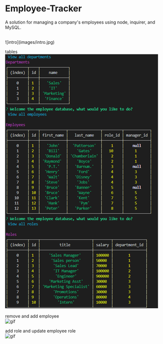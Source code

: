 # Employee-Tracker

A solution for managing a company's employees using node, inquirer, and MySQL.

<br>
![intro](images/intro.jpg)

<br>

tables
![tables](images/tables.jpg)

remove and add employee
<br>
![gif](images/employee.gif)


add role and update employee role
<br>
![gif](images/role.gif)
